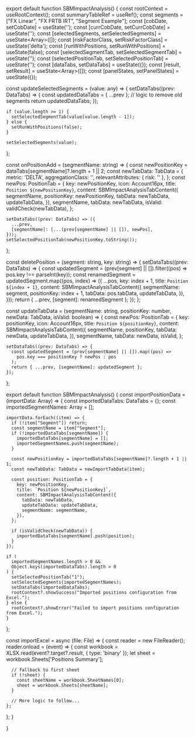 export default function SBMImpactAnalysis() {
  const rootContext = useRootContext();
  const summaryTableRef = useRef<any>();
  const segments = ["FX Linear", "FX FRTB IRT", "Segment Example"];
  const [cobDate, setCobDate] = useState('');
  const [currCobDate, setCurrCobDate] = useState('');
  const [selectedSegments, setSelectedSegments] = useState<Array<any>>([]);
  const [riskFactorClass, setRiskFactorClass] = useState('delta');
  const [runWithPositions, setRunWithPositions] = useState(false);
  const [selectedSegmentTab, setSelectedSegmentTab] = useState('');
  const [selectedPositionTab, setSelectedPositionTab] = useState('');
  const [dataTabs, setDataTabs] = useState<DataTabs>({});
  const [result, setResult] = useState<Array<ResultData>>([]);
  const [panelStates, setPanelStates] = useState<any>({});

  const updateSelectedSegments = (value: any) => {
    setDataTabs((prev: DataTabs) => {
      const updatedDataTabs = { ...prev };
      // logic to remove old segments
      return updatedDataTabs;
    });

    if (value.length >= 1) {
      setSelectedSegmentTab(value[value.length - 1]);
    } else {
      setRunWithPositions(false);
    }

    setSelectedSegments(value);
  };

  const onPositionAdd = (segmentName: string) => {
    const newPositionKey = dataTabs[segmentName]?.length + 1 || 2;
    const newTabData: TabData = {
      metric: 'DELTA',
      aggregationClass: '',
      relevantAttributes: { risk: '' },
    };
    const newPos: PositionTab = {
      key: newPositionKey,
      icon: Account16px,
      title: `Position ${newPositionKey}`,
      content: SBMImpactAnalysisTabContent({
        segmentName,
        positionKey: newPositionKey,
        tabData: newTabData,
        updateTabData,
      }),
      segmentName,
      tabData: newTabData,
      isValid: validCheck(newTabData),
    };

    setDataTabs((prev: DataTabs) => ({
      ...prev,
      [segmentName]: [...(prev[segmentName] || []), newPos],
    }));
    setSelectedPositionTab(newPositionKey.toString());
  };

  const deletePosition = (segment: string, key: string) => {
    setDataTabs((prev: DataTabs) => {
      const updatedSegment = (prev[segment] || []).filter((pos) => pos.key !== parseInt(key));
      const renamedSegment = updatedSegment.map((pos, index) => ({
        ...pos,
        key: index + 1,
        title: `Position ${index + 1}`,
        content: SBMImpactAnalysisTabContent({
          segmentName: segment,
          positionKey: index + 1,
          tabData: pos.tabData,
          updateTabData,
        }),
      }));
      return { ...prev, [segment]: renamedSegment };
    });
  };

  const updateTabData = (segmentName: string, positionKey: number, newData: TabData, isValid: boolean) => {
    const newPos: PositionTab = {
      key: positionKey,
      icon: Account16px,
      title: `Position ${positionKey}`,
      content: SBMImpactAnalysisTabContent({
        segmentName,
        positionKey,
        tabData: newData,
        updateTabData,
      }),
      segmentName,
      tabData: newData,
      isValid,
    };

    setDataTabs((prev: DataTabs) => {
      const updatedSegment = (prev[segmentName] || []).map((pos) =>
        pos.key === positionKey ? newPos : pos
      );
      return { ...prev, [segmentName]: updatedSegment };
    });
  };

export default function SBMImpactAnalysis() {
  const importPositionData = (importData: Array<any>) => {
    const importedDataTabs: DataTabs = {};
    const importedSegmentNames: Array<string> = [];

    importData.forEach((item) => {
      if (!item["Segment"]) return;
      const segmentName = item["Segment"];
      if (!importedDataTabs[segmentName]) {
        importedDataTabs[segmentName] = [];
        importedSegmentNames.push(segmentName);
      }

      const newPositionKey = importedDataTabs[segmentName]?.length + 1 || 1;
      const newTabData: TabData = newImportTabData(item);

      const position: PositionTab = {
        key: newPositionKey,
        title: `Position ${newPositionKey}`,
        content: SBMImpactAnalysisTabContent({
          tabData: newTabData,
          updateTabData: updateTabData,
          segmentName: segmentName,
        }),
      };

      if (isValidCheck(newTabData)) {
        importedDataTabs[segmentName].push(position);
      }
    });

    if (
      importedSegmentNames.length > 0 &&
      Object.keys(importedDataTabs).length > 0
    ) {
      setSelectedPositionTab("1");
      setSelectedSegments(importedSegmentNames);
      setDataTabs(importedDataTabs);
      rootContext?.showSuccess("Imported positions configuration from Excel.");
    } else {
      rootContext?.showError("Failed to import positions configuration from Excel.");
    }
  };

  const importExcel = async (file: File) => {
    const reader = new FileReader();
    reader.onload = (event) => {
      const workbook = XLSX.read(event?.target?.result, { type: 'binary' });
      let sheet = workbook.Sheets['Positions Summary'];

      // fallback to first sheet
      if (!sheet) {
        const sheetName = workbook.SheetNames[0];
        sheet = workbook.Sheets[sheetName];
      }

      // More logic to follow...
    };
  };
}

}